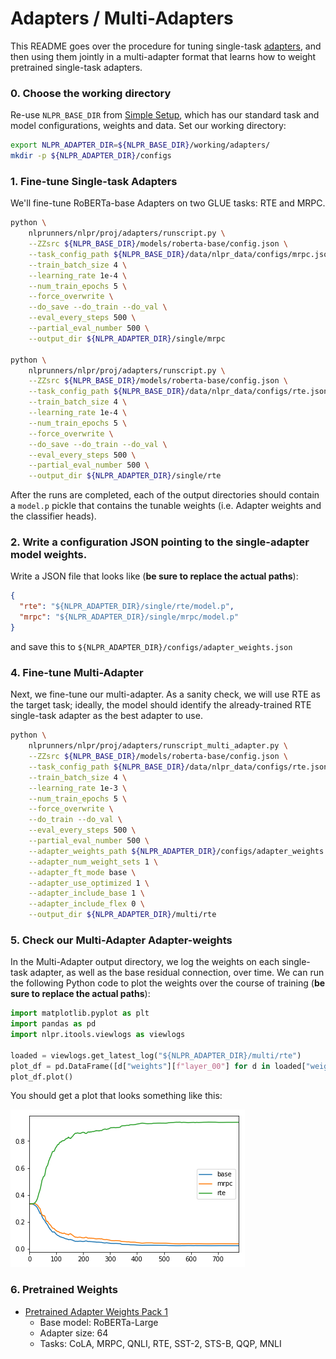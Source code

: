 # Adapters / Multi-Adapters

This README goes over the procedure for tuning single-task [adapters](https://arxiv.org/abs/1902.00751), and then using them jointly in a multi-adapter format that learns how to weight pretrained single-task adapters.

### 0. Choose the working directory

Re-use `NLPR_BASE_DIR` from [Simple Setup](simple_setup.md), which has our standard task and model configurations, weights and data. Set our working directory:

```bash
export NLPR_ADAPTER_DIR=${NLPR_BASE_DIR}/working/adapters/
mkdir -p ${NLPR_ADAPTER_DIR}/configs
``` 

### 1. Fine-tune Single-task Adapters

We'll fine-tune RoBERTa-base Adapters on two GLUE tasks: RTE and MRPC.

```bash
python \
    nlprunners/nlpr/proj/adapters/runscript.py \
    --ZZsrc ${NLPR_BASE_DIR}/models/roberta-base/config.json \
    --task_config_path ${NLPR_BASE_DIR}/data/nlpr_data/configs/mrpc.json \
    --train_batch_size 4 \
    --learning_rate 1e-4 \
    --num_train_epochs 5 \
    --force_overwrite \
    --do_save --do_train --do_val \
    --eval_every_steps 500 \
    --partial_eval_number 500 \
    --output_dir ${NLPR_ADAPTER_DIR}/single/mrpc

python \
    nlprunners/nlpr/proj/adapters/runscript.py \
    --ZZsrc ${NLPR_BASE_DIR}/models/roberta-base/config.json \
    --task_config_path ${NLPR_BASE_DIR}/data/nlpr_data/configs/rte.json \
    --train_batch_size 4 \
    --learning_rate 1e-4 \
    --num_train_epochs 5 \
    --force_overwrite \
    --do_save --do_train --do_val \
    --eval_every_steps 500 \
    --partial_eval_number 500 \
    --output_dir ${NLPR_ADAPTER_DIR}/single/rte
```

After the runs are completed, each of the output directories should contain a `model.p` pickle that contains the tunable weights (i.e. Adapter weights and the classifier heads). 

### 2. Write a configuration JSON pointing to the single-adapter model weights.

Write a JSON file that looks like (**be sure to replace the actual paths**):

```json
{
  "rte": "${NLPR_ADAPTER_DIR}/single/rte/model.p",
  "mrpc": "${NLPR_ADAPTER_DIR}/single/mrpc/model.p"          
}
```

and save this to `${NLPR_ADAPTER_DIR}/configs/adapter_weights.json`

### 4. Fine-tune Multi-Adapter

Next, we fine-tune our multi-adapter. As a sanity check, we will use RTE as the target task; ideally, the model should identify the already-trained RTE single-task adapter as the best adapter to use. 

```bash
python \
    nlprunners/nlpr/proj/adapters/runscript_multi_adapter.py \
    --ZZsrc ${NLPR_BASE_DIR}/models/roberta-base/config.json \
    --task_config_path ${NLPR_BASE_DIR}/data/nlpr_data/configs/rte.json \
    --train_batch_size 4 \
    --learning_rate 1e-3 \
    --num_train_epochs 5 \
    --force_overwrite \
    --do_train --do_val \
    --eval_every_steps 500 \
    --partial_eval_number 500 \
    --adapter_weights_path ${NLPR_ADAPTER_DIR}/configs/adapter_weights.json \
    --adapter_num_weight_sets 1 \
    --adapter_ft_mode base \
    --adapter_use_optimized 1 \
    --adapter_include_base 1 \
    --adapter_include_flex 0 \
    --output_dir ${NLPR_ADAPTER_DIR}/multi/rte
```

### 5. Check our Multi-Adapter Adapter-weights

In the Multi-Adapter output directory, we log the weights on each single-task adapter, as well as the base residual connection, over time. We can run the following Python code to plot the weights over the course of training (**be sure to replace the actual paths**):

```python
import matplotlib.pyplot as plt
import pandas as pd
import nlpr.itools.viewlogs as viewlogs

loaded = viewlogs.get_latest_log("${NLPR_ADAPTER_DIR}/multi/rte")
plot_df = pd.DataFrame([d["weights"][f"layer_00"] for d in loaded["weights"]])
plot_df.plot()
```

You should get a plot that looks something like this:

![Plot of Multi-Adapter Adapter-weights](adapters_resources/multiadapters_fig_1.png)


### 6. Pretrained Weights

* [Pretrained Adapter Weights Pack 1](https://drive.google.com/file/d/1xDj316AMvaVM-J-NYKkhog5oNfPZLxgK/view?usp=sharing)
    * Base model: RoBERTa-Large 
    * Adapter size: 64
    * Tasks: CoLA, MRPC, QNLI, RTE, SST-2, STS-B, QQP, MNLI
